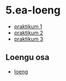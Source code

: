 # 5.ea-loeng

- [praktikum 1](https://github.com/eesrakenduste-arendamine-2018k/5.ea-loeng/tree/praktikum/1)
- [praktikum 2](https://github.com/eesrakenduste-arendamine-2018k/5.ea-loeng/tree/praktikum/2)
- [praktikum 3](https://github.com/eesrakenduste-arendamine-2018k/5.ea-loeng/tree/praktikum/3)

## Loengu osa
- [loeng](https://github.com/eesrakenduste-arendamine-2018k/5.ea-loeng/tree/loeng)
